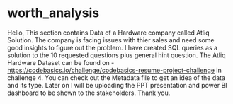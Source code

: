 # worth_analysis

Hello,
This section contains Data of a Hardware company called Atliq Solution. The company is facing issues with thier sales and need some good insights to figure out the problem.
I have created SQL queries as a solution to the 10 requested questions plus general hint question.
The Atliq Hardware Dataset can be found on - https://codebasics.io/challenge/codebasics-resume-project-challenge in challenge 4. You can check out the Metadata file to get an idea of the data and its type.
Later on I will be uploading the PPT presentation and power BI dashboard to be shown to the stakeholders.
Thank you.

